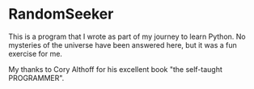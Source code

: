 # RandomSeeker
This is a program that I wrote as part of my journey to learn Python.
No mysteries of the universe have been answered here, but it was a fun exercise for me.

My thanks to Cory Althoff for his excellent book "the self-taught PROGRAMMER".
